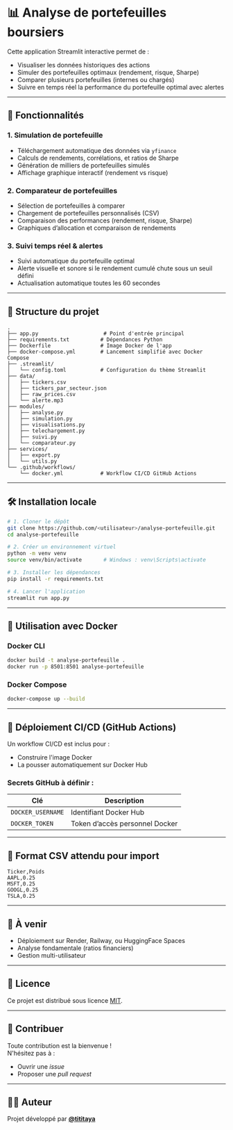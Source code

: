 # 📊 Analyse de portefeuilles boursiers

Cette application Streamlit interactive permet de :
- Visualiser les données historiques des actions
- Simuler des portefeuilles optimaux (rendement, risque, Sharpe)
- Comparer plusieurs portefeuilles (internes ou chargés)
- Suivre en temps réel la performance du portefeuille optimal avec alertes

---

## 🚀 Fonctionnalités

### 1. Simulation de portefeuille
- Téléchargement automatique des données via `yfinance`
- Calculs de rendements, corrélations, et ratios de Sharpe
- Génération de milliers de portefeuilles simulés
- Affichage graphique interactif (rendement vs risque)

### 2. Comparateur de portefeuilles
- Sélection de portefeuilles à comparer
- Chargement de portefeuilles personnalisés (CSV)
- Comparaison des performances (rendement, risque, Sharpe)
- Graphiques d’allocation et comparaison de rendements

### 3. Suivi temps réel & alertes
- Suivi automatique du portefeuille optimal
- Alerte visuelle et sonore si le rendement cumulé chute sous un seuil défini
- Actualisation automatique toutes les 60 secondes

---

## 📁 Structure du projet

```
.
├── app.py                     # Point d'entrée principal
├── requirements.txt          # Dépendances Python
├── Dockerfile                # Image Docker de l'app
├── docker-compose.yml        # Lancement simplifié avec Docker Compose
├── .streamlit/
│   └── config.toml           # Configuration du thème Streamlit
├── data/
│   ├── tickers.csv
│   ├── tickers_par_secteur.json
│   ├── raw_prices.csv
│   └── alerte.mp3
├── modules/
│   ├── analyse.py
│   ├── simulation.py
│   ├── visualisations.py
│   ├── telechargement.py
│   ├── suivi.py
│   └── comparateur.py
├── services/
│   ├── export.py
│   └── utils.py
└── .github/workflows/
    └── docker.yml            # Workflow CI/CD GitHub Actions
```

---

## 🛠️ Installation locale

```bash
# 1. Cloner le dépôt
git clone https://github.com/<utilisateur>/analyse-portefeuille.git
cd analyse-portefeuille

# 2. Créer un environnement virtuel
python -m venv venv
source venv/bin/activate       # Windows : venv\Scripts\activate

# 3. Installer les dépendances
pip install -r requirements.txt

# 4. Lancer l'application
streamlit run app.py
```

---

## 🐳 Utilisation avec Docker

### Docker CLI

```bash
docker build -t analyse-portefeuille .
docker run -p 8501:8501 analyse-portefeuille
```

### Docker Compose

```bash
docker-compose up --build
```

---

## 🔁 Déploiement CI/CD (GitHub Actions)

Un workflow CI/CD est inclus pour :
- Construire l'image Docker
- La pousser automatiquement sur Docker Hub

### Secrets GitHub à définir :

| Clé               | Description                       |
|-------------------|-----------------------------------|
| `DOCKER_USERNAME` | Identifiant Docker Hub            |
| `DOCKER_TOKEN`    | Token d’accès personnel Docker    |

---

## 📄 Format CSV attendu pour import

```csv
Ticker,Poids
AAPL,0.25
MSFT,0.25
GOOGL,0.25
TSLA,0.25
```

---

## 📌 À venir

- Déploiement sur Render, Railway, ou HuggingFace Spaces
- Analyse fondamentale (ratios financiers)
- Gestion multi-utilisateur

---

## 📃 Licence

Ce projet est distribué sous licence [MIT](https://opensource.org/licenses/MIT).

---

## 🤝 Contribuer

Toute contribution est la bienvenue !  
N'hésitez pas à :
- Ouvrir une *issue*
- Proposer une *pull request*

---

## 👨‍💻 Auteur

Projet développé par **[@tititaya](https://github.com/tititaya)**